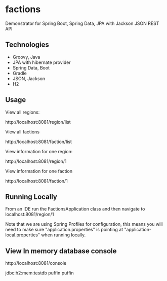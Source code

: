 # factions
Demonstrator for Spring Boot, Spring Data, JPA with Jackson JSON REST API

## Technologies

- Groovy, Java
- JPA with hibernate provider
- Spring Data, Boot
- Gradle
- JSON, Jackson
- H2


## Usage

View all regions:

http://localhost:8081/region/list

View all factions

http://localhost:8081/faction/list

View information for one region:

http://localhost:8081/region/1

View information for one faction

http://localhost:8081/faction/1

## Running Locally

From an IDE run the FactionsApplication class and then navigate to
localhost:8081/region/1

Note that we are using Spring Profiles for configuration, this means
you will need to make sure "application.properties" is pointing at
"application-local.properties" when running locally.

## View In memory database console

http://localhost:8081/console

jdbc:h2:mem:testdb
puffin
puffin


